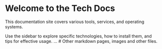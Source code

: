 # Welcome to the Tech Docs

This documentation site covers various tools, services, and operating systems.

Use the sidebar to explore specific technologies, how to install them, and tips for effective usage.
       ...       # Other markdown pages, images and other files.
